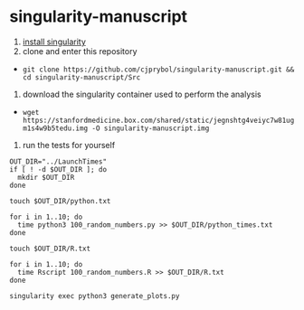 # singularity-manuscript

1. [install singularity](http://singularity.lbl.gov/#install)
1. clone and enter this repository
  - `git clone https://github.com/cjprybol/singularity-manuscript.git && cd singularity-manuscript/Src`
1. download the singularity container used to perform the analysis
  - `wget https://stanfordmedicine.box.com/shared/static/jegnshtg4veiyc7w81ugm1s4w9b5tedu.img -O singularity-manuscript.img`
1. run the tests for yourself

```
OUT_DIR="../LaunchTimes"
if [ ! -d $OUT_DIR ]; do
  mkdir $OUT_DIR
done

touch $OUT_DIR/python.txt

for i in 1..10; do
  time python3 100_random_numbers.py >> $OUT_DIR/python_times.txt
done

touch $OUT_DIR/R.txt

for i in 1..10; do
  time Rscript 100_random_numbers.R >> $OUT_DIR/R.txt
done

singularity exec python3 generate_plots.py
```
